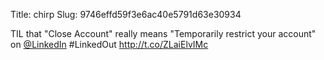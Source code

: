 Title: chirp
Slug: 9746effd59f3e6ac40e5791d63e30934

TIL that "Close Account" really means "Temporarily restrict your account" on <a href="http://twitter.com/LinkedIn">@LinkedIn</a> #LinkedOut <a href="http://t.co/ZLaiElvIMc">http://t.co/ZLaiElvIMc</a>
